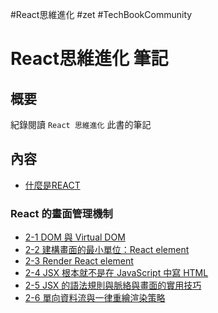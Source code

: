 #React思維進化 #zet #TechBookCommunity

# React思維進化 筆記
## 概要
紀錄閱讀 `React 思維進化` 此書的筆記

## 內容
- [什麼是REACT](./1什麼是%20REACT.md)

### React 的畫面管理機制
- [2-1 DOM 與 Virtual DOM](./2-1DOM%20與%20Virtual%20DOM.md)
- [2-2 建構畫面的最小單位：React element](./2-2React%20Element.md)
- [2-3 Render React element](./2-3Render%20React%20Element.md)
- [2-4 JSX 根本就不是在 JavaScript 中寫 HTML](./2-4JSX%20根本就不是在%20JavaScript%20中寫%20HTML.md)
- [2-5 JSX 的語法規則與脈絡與畫面的實用技巧](./2-5%20JSX%20的語法規則與脈絡與畫面的實用技巧.md)
- [2-6 單向資料流與一律重繪渲染策略](./2-6%20單向資料流與一律重繪渲染策略.md)